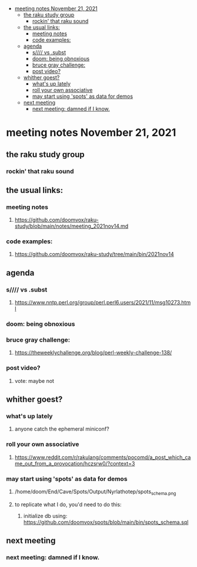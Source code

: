 - [meeting notes November 21, 2021](#org9798005)
  - [the raku study group](#org80dc6bb)
    - [rockin' that raku sound](#orgecafb0f)
  - [the usual links:](#orgb3eb665)
    - [meeting notes](#org3bdec34)
    - [code examples:](#orge910bc0)
  - [agenda](#org85058f5)
    - [s//// vs .subst](#orgde58d0a)
    - [doom: being obnoxious](#org500ac03)
    - [bruce gray challenge:](#orgc8a79ec)
    - [post video?](#orgd278859)
  - [whither goest?](#org5adb8b0)
    - [what's up lately](#org951253d)
    - [roll your own associative](#org24154a8)
    - [may start using 'spots' as data for demos](#org8927eba)
  - [next meeting](#org3de4df0)
    - [next meeting: damned if I know.](#org54e11b8)


<a id="org9798005"></a>

# meeting notes November 21, 2021


<a id="org80dc6bb"></a>

## the raku study group


<a id="orgecafb0f"></a>

### rockin' that raku sound


<a id="orgb3eb665"></a>

## the usual links:


<a id="org3bdec34"></a>

### meeting notes

1.  <https://github.com/doomvox/raku-study/blob/main/notes/meeting_2021nov14.md>


<a id="orge910bc0"></a>

### code examples:

1.  <https://github.com/doomvox/raku-study/tree/main/bin/2021nov14>


<a id="org85058f5"></a>

## agenda


<a id="orgde58d0a"></a>

### s//// vs .subst

1.  <https://www.nntp.perl.org/group/perl.perl6.users/2021/11/msg10273.html>


<a id="org500ac03"></a>

### doom: being obnoxious


<a id="orgc8a79ec"></a>

### bruce gray challenge:

1.  <https://theweeklychallenge.org/blog/perl-weekly-challenge-138/>


<a id="orgd278859"></a>

### post video?

1.  vote: maybe not


<a id="org5adb8b0"></a>

## whither goest?


<a id="org951253d"></a>

### what's up lately

1.  anyone catch the ephemeral miniconf?


<a id="org24154a8"></a>

### roll your own associative

1.  <https://www.reddit.com/r/rakulang/comments/pocomd/a_post_which_came_out_from_a_provocation/hczsrw0/?context=3>


<a id="org8927eba"></a>

### may start using 'spots' as data for demos

1.  /home/doom/End/Cave/Spots/Output/Nyrlathotep/spots<sub>schema.png</sub>

2.  to replicate what I do, you'd need to do this:

    1.  initialize db using: <https://github.com/doomvox/spots/blob/main/bin/spots_schema.sql>


<a id="org3de4df0"></a>

## next meeting


<a id="org54e11b8"></a>

### next meeting: damned if I know.
